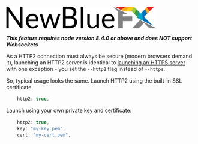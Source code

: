 [![NewBlueFX](img/NewBlueFX_logo.png)](Home.md)

***This feature requires node version 8.4.0 or above and does NOT support Websockets***

As a HTTP2 connection must always be secure (modern browsers demand it), launching an HTTP2 server is identical to [launching an HTTPS server](How-to-launch-a-secure-titler-node-server-HTTPS.md) with one exception - you set the `--http2` flag instead of `--https`.

So, typical usage looks the same. Launch HTTP2 using the built-in SSL certificate:

```js
    http2: true,
```

<!-- ```
$ ws --http2
``` -->

Launch using your own private key and certificate:

```js
    http2: true,
    key: "my-key.pem",
    cert: "my-cert.pem",
```

<!-- ```
$ ws --http2 --key my-key.pem --cert my-cert.pem
``` -->
